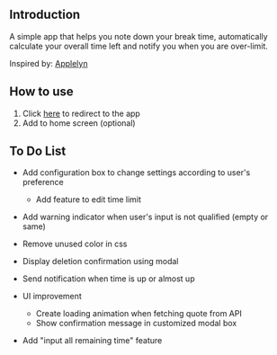 ## Introduction

A simple app that helps you note down your break time, automatically calculate your overall time left and notify you when you are over-limit.

Inspired by: [Applelyn](https://www.instagram.com/evelynzhangg/)

## How to use

1. Click [here](https://rest-time.vercel.app/) to redirect to the app
2. Add to home screen (optional)

## To Do List

-   Add configuration box to change settings according to user's preference

    -   Add feature to edit time limit

-   Add warning indicator when user's input is not qualified (empty or same)
-   Remove unused color in css
-   Display deletion confirmation using modal
-   Send notification when time is up or almost up
-   UI improvement

    -   Create loading animation when fetching quote from API
    -   Show confirmation message in customized modal box

-   Add "input all remaining time" feature
